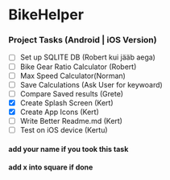 # BikeHelper
 ### Project Tasks (Android | iOS Version)
- [ ] Set up SQLITE DB (Robert kui jääb aega)
- [ ] Bike Gear Ratio Calculator (Robert)
- [ ] Max Speed Calculator(Norman)
- [ ] Save Calculations (Ask User for keywoard)
- [ ] Compare Saved results (Grete)
- [x] Create Splash Screen (Kert)
- [x] Create App Icons (Kert)
- [ ] Write Better Readme.md (Kert)
- [ ] Test on iOS device (Kertu)

#### add your name if you took this task
#### add x into square if done 
